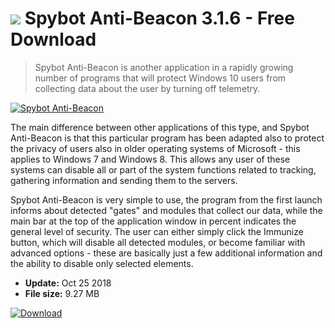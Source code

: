 # ![](https://cdn.softexe.net/static/icon/a/spybot-anti-beacon-9707.png) Spybot Anti-Beacon 3.1.6 - Free Download

> Spybot Anti-Beacon is another application in a rapidly growing number of programs that will protect Windows 10 users from collecting data about the user by turning off telemetry.

[![Spybot Anti-Beacon](https://gallery.dpcdn.pl/imgc/Tools/62750/g_-_420x350_1.5_-_x20151019110413_0.png)](https://softexe.net/win/security-privacy/data-protection/spybot-anti-beacon:agRg.html)

The main difference between other applications of this type, and Spybot Anti-Beacon is that this particular program has been adapted also to protect the privacy of users also in older operating systems of Microsoft - this applies to Windows 7 and Windows 8. This allows any user of these systems can disable all or part of the system functions related to tracking, gathering information and sending them to the servers.
 
 Spybot Anti-Beacon is very simple to use, the program from the first launch informs about detected "gates" and modules that collect our data, while the main bar at the top of the application window in percent indicates the general level of security. The user can either simply click the Immunize button, which will disable all detected modules, or become familiar with advanced options - these are basically just a few additional information and the ability to disable only selected elements.


- **Update:** Oct 25 2018
- **File size:** 9.27 MB

[![Download](https://cdn.softexe.net/static/img/download.png)](https://softexe.net/win/security-privacy/data-protection/spybot-anti-beacon:agRg.html)

